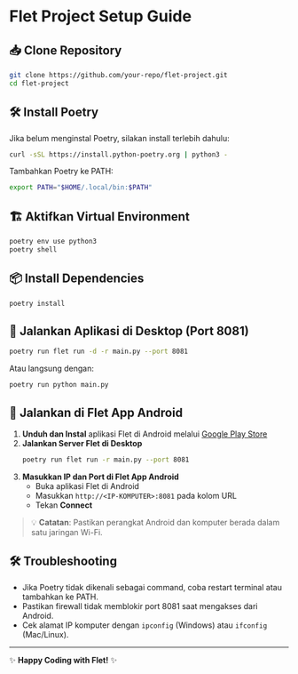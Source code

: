# Flet Project Setup Guide

## 📥 Clone Repository
```sh
git clone https://github.com/your-repo/flet-project.git
cd flet-project
```

## 🛠 Install Poetry
Jika belum menginstal Poetry, silakan install terlebih dahulu:
```sh
curl -sSL https://install.python-poetry.org | python3 -
```

Tambahkan Poetry ke PATH:
```sh
export PATH="$HOME/.local/bin:$PATH"
```

## 🏗 Aktifkan Virtual Environment
```sh
poetry env use python3
poetry shell
```

## 📦 Install Dependencies
```sh
poetry install
```

## 🚀 Jalankan Aplikasi di Desktop (Port 8081)
```sh
poetry run flet run -d -r main.py --port 8081
```
Atau langsung dengan:
```sh
poetry run python main.py
```

## 📱 Jalankan di Flet App Android
1. **Unduh dan Instal** aplikasi Flet di Android melalui [Google Play Store](https://play.google.com/store/apps/details?id=app.flet)
2. **Jalankan Server Flet di Desktop**
   ```sh
   poetry run flet run -r main.py --port 8081
   ```
3. **Masukkan IP dan Port di Flet App Android**
   - Buka aplikasi Flet di Android
   - Masukkan `http://<IP-KOMPUTER>:8081` pada kolom URL
   - Tekan **Connect**

> 💡 **Catatan**: Pastikan perangkat Android dan komputer berada dalam satu jaringan Wi-Fi.

## 🛠 Troubleshooting
- Jika Poetry tidak dikenali sebagai command, coba restart terminal atau tambahkan ke PATH.
- Pastikan firewall tidak memblokir port 8081 saat mengakses dari Android.
- Cek alamat IP komputer dengan `ipconfig` (Windows) atau `ifconfig` (Mac/Linux).

---
✨ **Happy Coding with Flet!** ✨

